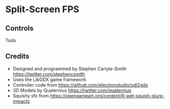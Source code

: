 # Split-Screen FPS


## Controls
Todo

## Credits
* Designed and programmed by Stephen Carlyle-Smith https://twitter.com/stephencsmith
* Uses the LibGDX game framework
* Controller code from https://github.com/electronstudio/sdl2gdx
* 3D Models by Quaternius https://twitter.com/quaternius
* Squishy sfx from https://opengameart.org/content/8-wet-squish-slurp-impacts
